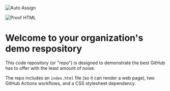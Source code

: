 ![Auto Assign](https://github.com/randtech-ksa/demo-repository/actions/workflows/auto-assign.yml/badge.svg)

![Proof HTML](https://github.com/randtech-ksa/demo-repository/actions/workflows/proof-html.yml/badge.svg)

# Welcome to your organization's demo respository
This code repository (or "repo") is designed to demonstrate the best GitHub has to offer with the least amount of noise.

The repo includes an `index.html` file (so it can render a web page), two GitHub Actions workflows, and a CSS stylesheet dependency.
